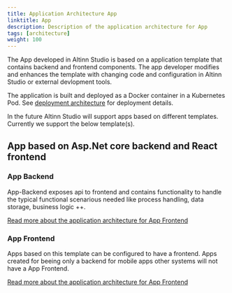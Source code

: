 ```yaml
---
title: Application Architecture App
linktitle: App
description: Description of the application architecture for App
tags: [architecture]
weight: 100
---
```


The App developed in Altinn Studio is based on a application template that contains
backend and frontend components. The app developer modifies and enhances the template
with changing code and configuration in Altinn Studio or external devlopment tools.

The application is built and deployed as a Docker container in a Kubernetes Pod. 
See [deployment architecture](/architecture/infrastructure/deployement/altinn-apps) for deployment details. 

In the future Altinn Studio will support apps based on different templates. Currently we support the below template(s).

## App based on Asp.Net core backend and React frontend

### App Backend
App-Backend exposes api to frontend and contains functionality to handle the typical functional scenarious 
needed like process handling, data storage, business logic ++.

[Read more about the application architecture for App Frontend](app-backend)

### App Frontend
Apps based on this template can be configured to have a frontend. Apps created for beeing only a backend for mobile apps other systems will not have a
App Frontend. 

[Read more about the application architecture for App Frontend](app-frontend)

